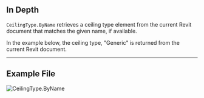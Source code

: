 ## In Depth
`CeilingType.ByName` retrieves a ceiling type element from the current Revit document that matches the given name, if available.

In the example below, the ceiling type, "Generic" is returned from the current Revit document.

___
## Example File

![CeilingType.ByName](./Revit.Elements.CeilingType.ByName_img.jpg)